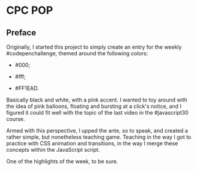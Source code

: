 # CPC POP

## Preface

Originally, I started this project to simply create an entry for the weekly #codepenchallenge, themed around the following colors:

- #000;

- #fff;

- #FF1EAD.

Basically black and white, with a pink accent. I wanted to toy around with the idea of pink balloons, floating and bursting at a click's notice, and I figured it could fit well with the topic of the last video in the #javascript30 course.

Armed with this perspective, I upped the ante, so to speak, and created a rather simple, but nonetheless teaching game. Teaching in the way I got to practice with CSS animation and transitions, in the way I merge these concepts within the JavaScript script.

One of the highlights of the week, to be sure.
